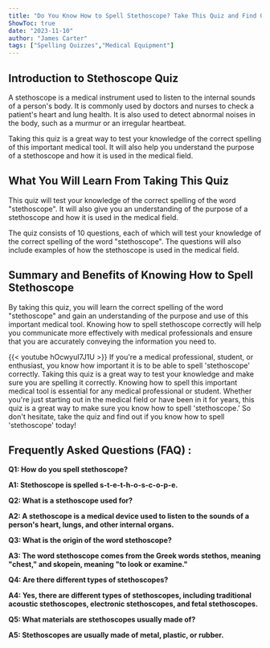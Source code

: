 ```yaml
---
title: "Do You Know How to Spell Stethoscope? Take This Quiz and Find Out!"
ShowToc: true 
date: "2023-11-10"
author: "James Carter" 
tags: ["Spelling Quizzes","Medical Equipment"]
---
```

## Introduction to Stethoscope Quiz

A stethoscope is a medical instrument used to listen to the internal sounds of a person's body. It is commonly used by doctors and nurses to check a patient's heart and lung health. It is also used to detect abnormal noises in the body, such as a murmur or an irregular heartbeat.

Taking this quiz is a great way to test your knowledge of the correct spelling of this important medical tool. It will also help you understand the purpose of a stethoscope and how it is used in the medical field.

## What You Will Learn From Taking This Quiz

This quiz will test your knowledge of the correct spelling of the word "stethoscope". It will also give you an understanding of the purpose of a stethoscope and how it is used in the medical field.

The quiz consists of 10 questions, each of which will test your knowledge of the correct spelling of the word "stethoscope". The questions will also include examples of how the stethoscope is used in the medical field.

## Summary and Benefits of Knowing How to Spell Stethoscope

By taking this quiz, you will learn the correct spelling of the word "stethoscope" and gain an understanding of the purpose and use of this important medical tool. Knowing how to spell stethoscope correctly will help you communicate more effectively with medical professionals and ensure that you are accurately conveying the information you need to.

{{< youtube hOcwyuI7J1U >}} 
If you're a medical professional, student, or enthusiast, you know how important it is to be able to spell 'stethoscope' correctly. Taking this quiz is a great way to test your knowledge and make sure you are spelling it correctly. Knowing how to spell this important medical tool is essential for any medical professional or student. Whether you're just starting out in the medical field or have been in it for years, this quiz is a great way to make sure you know how to spell 'stethoscope.' So don't hesitate, take the quiz and find out if you know how to spell 'stethoscope' today!

## Frequently Asked Questions (FAQ) :
**Q1: How do you spell stethoscope?**

**A1: Stethoscope is spelled s-t-e-t-h-o-s-c-o-p-e.**

**Q2: What is a stethoscope used for?**

**A2: A stethoscope is a medical device used to listen to the sounds of a person's heart, lungs, and other internal organs.**

**Q3: What is the origin of the word stethoscope?**

**A3: The word stethoscope comes from the Greek words stethos, meaning "chest," and skopein, meaning "to look or examine."**

**Q4: Are there different types of stethoscopes?**

**A4: Yes, there are different types of stethoscopes, including traditional acoustic stethoscopes, electronic stethoscopes, and fetal stethoscopes.**

**Q5: What materials are stethoscopes usually made of?**

**A5: Stethoscopes are usually made of metal, plastic, or rubber.**






